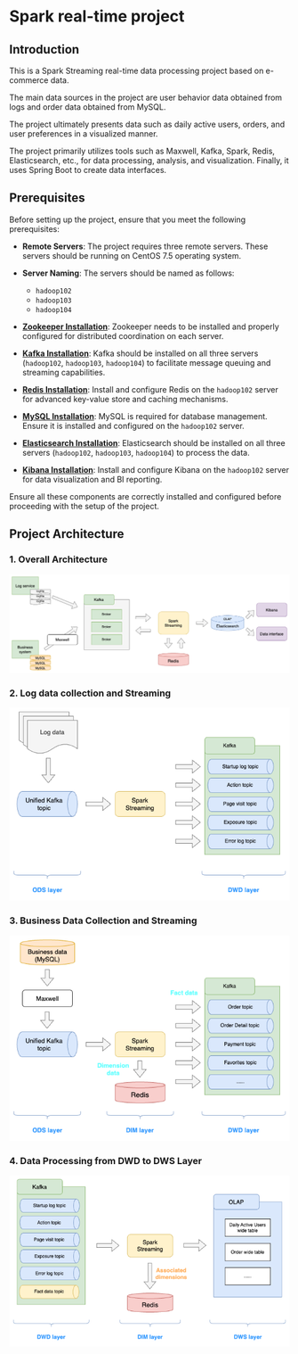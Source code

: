 # Spark real-time project

## Introduction

This is a Spark Streaming real-time data processing project based on e-commerce data. 

The main data sources in the project are user behavior data obtained from logs and order data obtained from MySQL. 

The project ultimately presents data such as daily active users, orders, and user preferences in a visualized manner.

The project primarily utilizes tools such as Maxwell, Kafka, Spark, Redis, Elasticsearch, etc., for data processing, analysis, and visualization. Finally, it uses Spring Boot to create data interfaces.

## Prerequisites

Before setting up the project, ensure that you meet the following prerequisites:

- **Remote Servers**: The project requires three remote servers. These servers should be running on CentOS 7.5 operating system.

- **Server Naming**: The servers should be named as follows:
    - `hadoop102`
    - `hadoop103`
    - `hadoop104`

- **[Zookeeper Installation](https://github.com/PetitPoissonL/Installation-and-configuration-of-ZooKeeper)**: Zookeeper needs to be installed and properly configured for distributed coordination on each server.

- **[Kafka Installation](https://github.com/PetitPoissonL/Installation-of-Kafka/tree/main)**: Kafka should be installed on all three servers (`hadoop102`, `hadoop103`, `hadoop104`) to facilitate message queuing and streaming capabilities.

- **[Redis Installation]()**: Install and configure Redis on the `hadoop102` server for advanced key-value store and caching mechanisms.

- **[MySQL Installation]()**: MySQL is required for database management. Ensure it is installed and configured on the `hadoop102` server.

- **[Elasticsearch Installation](https://github.com/PetitPoissonL/Installation-of-Elasticsearch/tree/main)**: Elasticsearch should be installed on all three servers (`hadoop102`, `hadoop103`, `hadoop104`) to process the data.

- **[Kibana Installation](https://github.com/PetitPoissonL/Installation-of-Kibana)**: Install and configure Kibana on the `hadoop102` server for data visualization and BI reporting.



Ensure all these components are correctly installed and configured before proceeding with the setup of the project.

## Project Architecture

### 1. Overall Architecture

![Overall Architecture](https://github.com/PetitPoissonL/Project-Description-Image/blob/main/project_Spark_Streaming/Architecture_global.png)

### 2. Log data collection and Streaming

![Architecture ODS to DWD log](https://github.com/PetitPoissonL/Project-Description-Image/blob/e9ccb0cfab86788b0e09fa492d9a0f5539bf13f3/project_Spark_Streaming/ODS_to_DWD.png)

### 3. Business Data Collection and Streaming

![Architecture ODS to DWD DB](https://github.com/PetitPoissonL/Project-Description-Image/blob/main/project_Spark_Streaming/ODS_to_DWD_DB.png)

### 4. Data Processing from DWD to DWS Layer

![Architecture DWD to DWS](https://github.com/PetitPoissonL/Project-Description-Image/blob/main/project_Spark_Streaming/DWD_to_DWS.png)